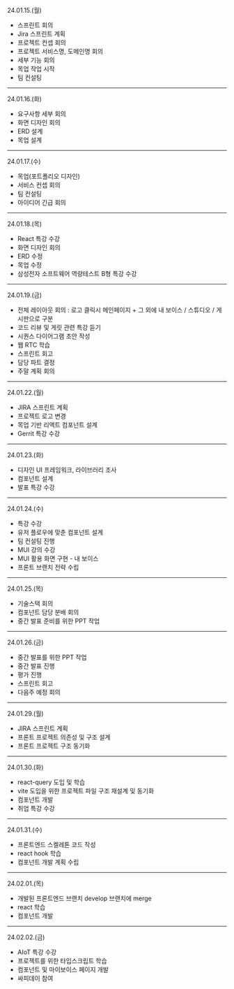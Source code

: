 24.01.15.(월)
- 스프린트 회의
- Jira 스프린트 계획
- 프로젝트 컨셉 회의
- 프로젝트 서비스명, 도메인명 회의
- 세부 기능 회의
- 목업 작업 시작
- 팀 컨설팅

---

24.01.16.(화)
- 요구사항 세부 회의
- 화면 디자인 회의
- ERD 설계
- 목업 설계

---

24.01.17.(수)
- 목업(포트폴리오 디자인)
- 서비스 컨셉 회의
- 팀 컨설팅
- 아이디어 긴급 회의

---

24.01.18.(목)
- React 특강 수강
- 화면 디자인 회의
- ERD 수정
- 목업 수정
- 삼성전자 소프트웨어 역량테스트 B형 특강 수강

---

24.01.19.(금)
- 전체 레이아웃 회의 : 로고 클릭시 메인페이지 + 그 외에 내 보이스 / 스튜디오 / 게시판으로 구분
- 코드 리뷰 및 게릿 관련 특강 듣기
- 시퀀스 다이어그램 초안 작성
- 웹 RTC 학습
- 스프린트 회고
- 담당 파트 결정
- 주말 계획 회의

---

24.01.22.(월)
- JIRA 스프린트 계획
- 프로젝트 로고 변경
- 목업 기반 리액트 컴포넌트 설계
- Gerrit 특강 수강

---

24.01.23.(화)
- 디자인 UI 프레임워크, 라이브러리 조사
- 컴포넌트 설계
- 발표 특강 수강

---

24.01.24.(수)
- 특강 수강
- 유저 플로우에 맞춘 컴포넌트 설계
- 팀 컨설팅 진행
- MUI 강의 수강
- MUI 활용 화면 구현 - 내 보이스
- 프론트 브랜치 전략 수립

---

24.01.25.(목)
- 기술스택 회의
- 컴포넌트 담당 분배 회의
- 중간 발표 준비를 위한 PPT 작업

---

24.01.26.(금)
- 중간 발표를 위한 PPT 작업
- 중간 발표 진행
- 평가 진행
- 스프린트 회고
- 다음주 예정 회의

---

24.01.29.(월)
- JIRA 스프린트 계획
- 프론트 프로젝트 의존성 및 구조 설계
- 프론트 프로젝트 구조 동기화

---

24.01.30.(화)
- react-query 도입 및 학습
- vite 도입을 위한 프로젝트 파일 구조 재설계 및 동기화
- 컴포넌트 개발
- 취업 특강 수강

---

24.01.31.(수)
- 프론트엔드 스켈레톤 코드 작성
- react hook 학습
- 컴포넌트 개발 계획 수립

---

24.02.01.(목)
- 개발된 프론트엔드 브랜치 develop 브랜치에 merge
- react 학습
- 컴포넌트 개발

---

24.02.02.(금)
- AIoT 특강 수강
- 프로젝트를 위한 타입스크립트 학습
- 컴포넌트 및 마이보이스 페이지 개발
- 싸피데이 참여